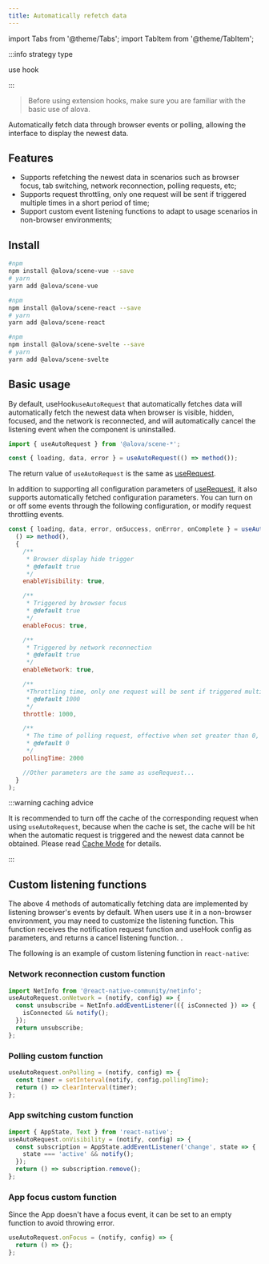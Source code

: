 ```yaml
---
title: Automatically refetch data
---
```


import Tabs from '@theme/Tabs';
import TabItem from '@theme/TabItem';

:::info strategy type

use hook

:::

> Before using extension hooks, make sure you are familiar with the basic use of alova.

Automatically fetch data through browser events or polling, allowing the interface to display the newest data.

## Features

- Supports refetching the newest data in scenarios such as browser focus, tab switching, network reconnection, polling requests, etc;
- Supports request throttling, only one request will be sent if triggered multiple times in a short period of time;
- Support custom event listening functions to adapt to usage scenarios in non-browser environments;

## Install

<Tabs groupId="framework">
<TabItem value="1" label="vue">

```bash
#npm
npm install @alova/scene-vue --save
# yarn
yarn add @alova/scene-vue

```

</TabItem>
<TabItem value="2" label="react">

```bash
#npm
npm install @alova/scene-react --save
# yarn
yarn add @alova/scene-react

```

</TabItem>

<TabItem value="3" label="svelte">

```bash
#npm
npm install @alova/scene-svelte --save
# yarn
yarn add @alova/scene-svelte

```

</TabItem>
</Tabs>

## Basic usage

By default, useHook`useAutoRequest` that automatically fetches data will automatically fetch the newest data when browser is visible, hidden, focused, and the network is reconnected, and will automatically cancel the listening event when the component is uninstalled.

```javascript
import { useAutoRequest } from '@alova/scene-*';

const { loading, data, error } = useAutoRequest(() => method());
```

The return value of `useAutoRequest` is the same as [useRequest](/api/core-hooks#userequest).

In addition to supporting all configuration parameters of [useRequest](/api/core-hooks#userequest), it also supports automatically fetched configuration parameters. You can turn on or off some events through the following configuration, or modify request throttling events.

```javascript
const { loading, data, error, onSuccess, onError, onComplete } = useAutoRequest(
  () => method(),
  {
    /**
     * Browser display hide trigger
     * @default true
     */
    enableVisibility: true,

    /**
     * Triggered by browser focus
     * @default true
     */
    enableFocus: true,

    /**
     * Triggered by network reconnection
     * @default true
     */
    enableNetwork: true,

    /**
     *Throttling time, only one request will be sent if triggered multiple times within a certain period, unit ms
     * @default 1000
     */
    throttle: 1000,

    /**
     * The time of polling request, effective when set greater than 0, unit ms
     * @default 0
     */
    pollingTime: 2000

    //Other parameters are the same as useRequest...
  }
);
```

:::warning caching advice

It is recommended to turn off the cache of the corresponding request when using `useAutoRequest`, because when the cache is set, the cache will be hit when the automatic request is triggered and the newest data cannot be obtained. Please read [Cache Mode](/v2/tutorial/cache/mode) for details.

:::

## Custom listening functions

The above 4 methods of automatically fetching data are implemented by listening browser's events by default. When users use it in a non-browser environment, you may need to customize the listening function. This function receives the notification request function and useHook config as parameters, and returns a cancel listening function.
.

The following is an example of custom listening function in `react-native`:

### Network reconnection custom function

```javascript
import NetInfo from '@react-native-community/netinfo';
useAutoRequest.onNetwork = (notify, config) => {
  const unsubscribe = NetInfo.addEventListener(({ isConnected }) => {
    isConnected && notify();
  });
  return unsubscribe;
};
```

### Polling custom function

```javascript
useAutoRequest.onPolling = (notify, config) => {
  const timer = setInterval(notify, config.pollingTime);
  return () => clearInterval(timer);
};
```

### App switching custom function

```javascript
import { AppState, Text } from 'react-native';
useAutoRequest.onVisibility = (notify, config) => {
  const subscription = AppState.addEventListener('change', state => {
    state === 'active' && notify();
  });
  return () => subscription.remove();
};
```

### App focus custom function

Since the App doesn't have a focus event, it can be set to an empty function to avoid throwing error.

```javascript
useAutoRequest.onFocus = (notify, config) => {
  return () => {};
};
```
